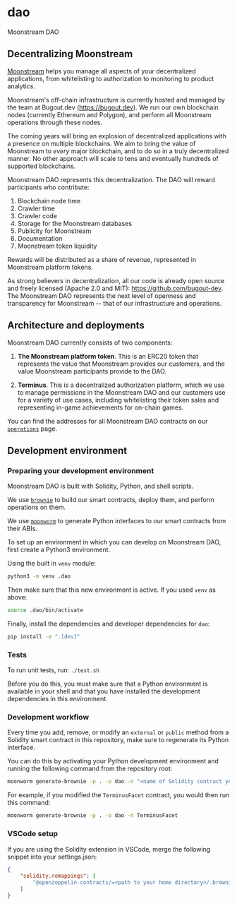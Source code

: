 # dao
Moonstream DAO

## Decentralizing Moonstream

[Moonstream](https://moonstream.to) helps you manage all aspects of your decentralized applications,
from whitelisting to authorization to monitoring to product analytics.

Moonstream's off-chain infrastructure is currently hosted and managed by the team at Bugout.dev (https://bugout.dev).
We run our own blockchain nodes (currently Ethereum and Polygon), and perform all Moonstream operations
through these nodes.

The coming years will bring an explosion of decentralized applications with a presence on multiple
blockchains. We aim to bring the value of Moonstream to *every* major blockchain, and to do so in a
truly decentralized manner. No other approach will scale to tens and eventually hundreds of supported
blockchains.

Moonstream DAO represents this decentralization. The DAO will reward participants who contribute:
1. Blockchain node time
2. Crawler time
3. Crawler code
4. Storage for the Moonstream databases
5. Publicity for Moonstream
6. Documentation
7. Moonstream token liquidity

Rewards will be distributed as a share of revenue, represented in Moonstream platform tokens.

As strong believers in decentralization, all our code is already open source and freely licensed (Apache 2.0
and MIT): https://github.com/bugout-dev. The Moonstream DAO represents the next level of openness and
transparency for Moonstream -- that of our infrastructure and operations.

## Architecture and deployments

Moonstream DAO currently consists of two components:

1. **The Moonstream platform token**. This is an ERC20 token that represents the value that Moonstream
provides our customers, and the value Moonstream participants provide to the DAO.

2. **Terminus**. This is a decentralized authorization platform, which we use to manage permissions in the
Moonstream DAO and our customers use for a variety of use cases, including whitelisting their token sales
and representing in-game achievements for on-chain games.

You can find the addresses for all Moonstream DAO contracts on our [`operations`](./operations/README.md) page.

## Development environment

### Preparing your development environment

Moonstream DAO is built with Solidity, Python, and shell scripts.

We use [`brownie`](https://github.com/eth-brownie/brownie) to build our smart contracts, deploy them,
and perform operations on them.

We use [`moonworm`](https://github.com/bugout-dev/moonworm) to generate Python interfaces to our smart
contracts from their ABIs.

To set up an environment in which you can develop on Moonstream DAO, first create a Python3 environment.

Using the built in `venv` module:

```bash
python3 -m venv .dao
```

Then make sure that this new environment is active. If you used `venv` as above:

```bash
source .dao/bin/activate
```

Finally, install the dependencies and developer dependencies for `dao`:

```bash
pip install -e ".[dev]"
```

### Tests

To run unit tests, run: `./test.sh`

Before you do this, you must make sure that a Python environment is available in your shell and that
you have installed the development dependencies in this environment.

### Development workflow

Every time you add, remove, or modify an `external` or `public` method from a Solidity smart contract in this repository,
make sure to regenerate its Python interface.

You can do this by activating your Python development environment and running the following command from
the repository root:

```bash
moonworm generate-brownie -p . -o dao -n "<name of Solidity contract you modified>"
```

For example, if you modified the `TerminusFacet` contract, you would then run this command:

```bash
moonworm generate-brownie -p . -o dao -n TerminusFacet
```

### VSCode setup

If you are using the Solidity extension in VSCode, merge the following snippet into your settings.json:

```json
{
    "solidity.remappings": [
        "@openzeppelin-contracts/=<path to your home directory>/.brownie/packages/OpenZeppelin/openzeppelin-contracts@4.3.2"
    ]
}
```
